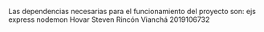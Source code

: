 Las dependencias necesarias para el funcionamiento del proyecto son:
ejs
express
nodemon
Hovar Steven Rincón Vianchá
2019106732
